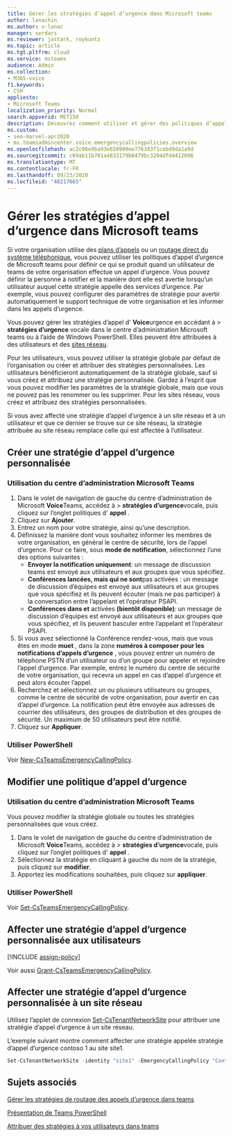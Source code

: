 ```yaml
---
title: Gérer les stratégies d’appel d’urgence dans Microsoft teams
author: lanachin
ms.author: v-lanac
manager: serdars
ms.reviewer: jastark, roykuntz
ms.topic: article
ms.tgt.pltfrm: cloud
ms.service: msteams
audience: Admin
ms.collection:
- M365-voice
f1.keywords:
- CSH
appliesto:
- Microsoft Teams
localization_priority: Normal
search.appverid: MET150
description: Découvrez comment utiliser et gérer des politiques d’appel d’urgence dans Microsoft teams pour définir ce qui se passe quand un utilisateur de teams dans votre organisation effectue un appel d’urgence.
ms.custom:
- seo-marvel-apr2020
- ms.teamsadmincenter.voice.emergencycallingpolicies.overview
ms.openlocfilehash: ac2c06e9ba93e650909ee776383f1cebd9da1a9d
ms.sourcegitcommit: c69ab11b701a4833179b8479bc3204dfd4412096
ms.translationtype: MT
ms.contentlocale: fr-FR
ms.lasthandoff: 09/23/2020
ms.locfileid: "48217665"
---
```

# <a name="manage-emergency-calling-policies-in-microsoft-teams"></a>Gérer les stratégies d’appel d’urgence dans Microsoft teams

Si votre organisation utilise des [plans d’appels](set-up-calling-plans.md) ou un [routage direct du système téléphonique](direct-routing-landing-page.md), vous pouvez utiliser les politiques d’appel d’urgence de Microsoft teams pour définir ce qui se produit quand un utilisateur de teams de votre organisation effectue un appel d’urgence. Vous pouvez définir la personne à notifier et la manière dont elle est avertie lorsqu’un utilisateur auquel cette stratégie appelle des services d’urgence. Par exemple, vous pouvez configurer des paramètres de stratégie pour avertir automatiquement le support technique de votre organisation et les informer dans les appels d’urgence.  

Vous pouvez gérer les stratégies d’appel d' **Voice**urgence en accédant à  >  **stratégies d’urgence** vocale dans le centre d’administration Microsoft teams ou à l’aide de Windows PowerShell. Elles peuvent être attribuées à des utilisateurs et des [sites réseau](cloud-voice-network-settings.md).

Pour les utilisateurs, vous pouvez utiliser la stratégie globale par défaut de l’organisation ou créer et attribuer des stratégies personnalisées. Les utilisateurs bénéficieront automatiquement de la stratégie globale, sauf si vous créez et attribuez une stratégie personnalisée. Gardez à l’esprit que vous pouvez modifier les paramètres de la stratégie globale, mais que vous ne pouvez pas les renommer ou les supprimer. Pour les sites réseau, vous créez et attribuez des stratégies personnalisées.

Si vous avez affecté une stratégie d’appel d’urgence à un site réseau et à un utilisateur et que ce dernier se trouve sur ce site réseau, la stratégie attribuée au site réseau remplace celle qui est affectée à l’utilisateur.

## <a name="create-a-custom-emergency-calling-policy"></a>Créer une stratégie d’appel d’urgence personnalisée

### <a name="using-the-microsoft-teams-admin-center"></a>Utilisation du centre d’administration Microsoft Teams

1. Dans le volet de navigation de gauche du centre d’administration de Microsoft **Voice**Teams, accédez à  >  **stratégies d’urgence**vocale, puis cliquez sur l’onglet politiques d' **appel** .
2. Cliquez sur **Ajouter**.
3. Entrez un nom pour votre stratégie, ainsi qu’une description.
4. Définissez la manière dont vous souhaitez informer les membres de votre organisation, en général le centre de sécurité, lors de l’appel d’urgence. Pour ce faire, sous **mode de notification**, sélectionnez l’une des options suivantes :
    - **Envoyer la notification uniquement**: un message de discussion teams est envoyé aux utilisateurs et aux groupes que vous spécifiez.
    - **Conférences lancées, mais qui ne sont**pas activées : un message de discussion d’équipes est envoyé aux utilisateurs et aux groupes que vous spécifiez et ils peuvent écouter (mais ne pas participer) à la conversation entre l’appelant et l’opérateur PSAPI.
    - **Conférences dans et** activées **(bientôt disponible)**: un message de discussion d’équipes est envoyé aux utilisateurs et aux groupes que vous spécifiez, et ils peuvent basculer entre l’appelant et l’opérateur PSAPI.
5.  Si vous avez sélectionné la Conférence rendez-vous, mais que vous êtes en mode **muet** , dans la zone **numéros à composer pour les notifications d’appels d’urgence** , vous pouvez entrer un numéro de téléphone PSTN d’un utilisateur ou d’un groupe pour appeler et rejoindre l’appel d’urgence. Par exemple, entrez le numéro du centre de sécurité de votre organisation, qui recevra un appel en cas d’appel d’urgence et peut alors écouter l’appel.
6. Recherchez et sélectionnez un ou plusieurs utilisateurs ou groupes, comme le centre de sécurité de votre organisation, pour avertir en cas d’appel d’urgence.  La notification peut être envoyée aux adresses de courrier des utilisateurs, des groupes de distribution et des groupes de sécurité. Un maximum de 50 utilisateurs peut être notifié.
7. Cliquez sur **Appliquer**.

### <a name="using-powershell"></a>Utiliser PowerShell

Voir [New-CsTeamsEmergencyCallingPolicy](https://docs.microsoft.com/powershell/module/skype/new-csteamsemergencycallingpolicy).

## <a name="edit-an-emergency-calling-policy"></a>Modifier une politique d’appel d’urgence

### <a name="using-the-microsoft-teams-admin-center"></a>Utilisation du centre d’administration Microsoft Teams

Vous pouvez modifier la stratégie globale ou toutes les stratégies personnalisées que vous créez.

1. Dans le volet de navigation de gauche du centre d’administration de Microsoft **Voice**Teams, accédez à  >  **stratégies d’urgence**vocale, puis cliquez sur l’onglet politiques d' **appel** .
2. Sélectionnez la stratégie en cliquant à gauche du nom de la stratégie, puis cliquez sur **modifier**.
3. Apportez les modifications souhaitées, puis cliquez sur **appliquer**.

### <a name="using-powershell"></a>Utiliser PowerShell

Voir [Set-CsTeamsEmergencyCallingPolicy](https://docs.microsoft.com/powershell/module/skype/set-csteamsemergencycallingpolicy).

## <a name="assign-a-custom-emergency-calling-policy-to-users"></a>Affecter une stratégie d’appel d’urgence personnalisée aux utilisateurs

[!INCLUDE [assign-policy](includes/assign-policy.md)]

Voir aussi [Grant-CsTeamsEmergencyCallingPolicy](https://docs.microsoft.com/powershell/module/skype/grant-csteamsemergencycallingpolicy).

## <a name="assign-a-custom-emergency-calling-policy-to-a-network-site"></a>Affecter une stratégie d’appel d’urgence personnalisée à un site réseau

Utilisez l’applet de connexion [Set-CsTenantNetworkSite](https://docs.microsoft.com/powershell/module/skype/set-cstenantnetworksite) pour attribuer une stratégie d’appel d’urgence à un site réseau.

L’exemple suivant montre comment affecter une stratégie appelée stratégie d’appel d’urgence contoso 1 au site site1.

```powershell
Set-CsTenantNetworkSite -identity "site1" -EmergencyCallingPolicy "Contoso Emergency Calling Policy 1"
```

## <a name="related-topics"></a>Sujets associés

[Gérer les stratégies de routage des appels d’urgence dans teams](manage-emergency-call-routing-policies.md)

[Présentation de Teams PowerShell](teams-powershell-overview.md)

[Attribuer des stratégies à vos utilisateurs dans teams](assign-policies.md)
